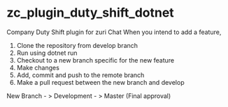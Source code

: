 # zc_plugin_duty_shift_dotnet
Company Duty Shift plugin for zuri Chat
When you intend to add a feature, 
1. Clone the repository from develop branch
2. Run using dotnet run
3. Checkout to a new branch specific for the new feature
3. Make changes
4. Add, commit and push to the remote branch
5. Make a pull request between the new branch and develop

New Branch - > Development - > Master (Final approval)

